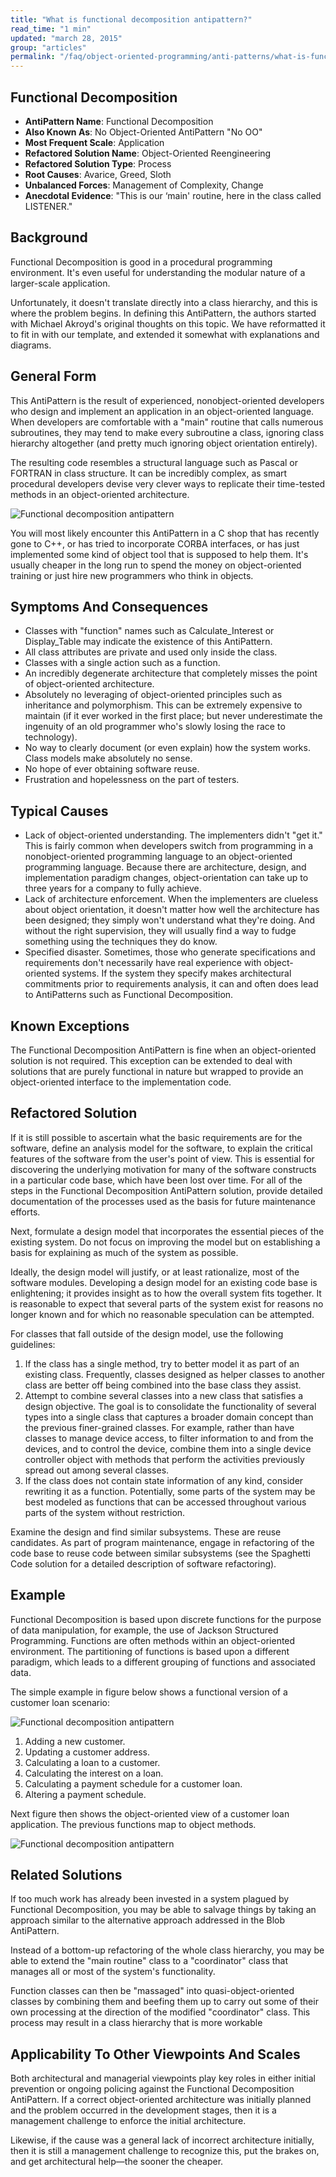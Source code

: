 ```yaml
---
title: "What is functional decomposition antipattern?"
read_time: "1 min"
updated: "march 28, 2015"
group: "articles"
permalink: "/faq/object-oriented-programming/anti-patterns/what-is-functional-decomposition/"
---
```


## Functional Decomposition

* **AntiPattern Name**: Functional Decomposition
* **Also Known As**: No Object-Oriented AntiPattern "No OO"
* **Most Frequent Scale**: Application
* **Refactored Solution Name**: Object-Oriented Reengineering
* **Refactored Solution Type**: Process
* **Root Causes**: Avarice, Greed, Sloth
* **Unbalanced Forces**: Management of Complexity, Change
* **Anecdotal Evidence**:
"This is our ‘main' routine, here in the class called LISTENER."

## Background

Functional Decomposition is good in a procedural programming environment. It's even useful for understanding the modular nature of a larger-scale application.

Unfortunately, it doesn't translate directly into a class hierarchy, and this is where the problem begins. In defining this AntiPattern, the authors started with Michael Akroyd's original thoughts on this topic. We have reformatted it to fit in with our template, and extended it somewhat with explanations and diagrams.

## General Form

This AntiPattern is the result of experienced, nonobject-oriented developers who design and implement an application in an object-oriented language. When developers are comfortable with a "main" routine that calls numerous subroutines, they may tend to make every subroutine a class, ignoring class hierarchy altogether (and pretty much ignoring object orientation entirely).

The resulting code resembles a structural language such as Pascal or FORTRAN in class structure. It can be incredibly complex, as smart procedural developers devise very clever ways to replicate their time-tested methods in an object-oriented architecture.

![Functional decomposition antipattern](https://raw.githubusercontent.com/wwphp-fb/php-resources/master/images/anti-patterns/papers.jpg "Functional decomposition antipattern")

You will most likely encounter this AntiPattern in a C shop that has recently gone to C++, or has tried to incorporate CORBA interfaces, or has just implemented some kind of object tool that is supposed to help them. It's usually cheaper in the long run to spend the money on object-oriented training or just hire new programmers who think in objects.

## Symptoms And Consequences

* Classes with "function" names such as Calculate_Interest or Display_Table may indicate the existence of this AntiPattern.
* All class attributes are private and used only inside the class.
* Classes with a single action such as a function.
* An incredibly degenerate architecture that completely misses the point of object-oriented architecture.
* Absolutely no leveraging of object-oriented principles such as inheritance and polymorphism. This can be extremely expensive to maintain (if it ever worked in the first place; but never underestimate the ingenuity of an old programmer who's slowly losing the race to technology).
* No way to clearly document (or even explain) how the system works. Class models make absolutely no sense.
* No hope of ever obtaining software reuse.
* Frustration and hopelessness on the part of testers.

## Typical Causes

* Lack of object-oriented understanding. The implementers didn't "get it." This is fairly common when developers switch from programming in a nonobject-oriented programming language to an object-oriented programming language. Because there are architecture, design, and implementation paradigm changes, object-orientation can take up to three years for a company to fully achieve.
* Lack of architecture enforcement. When the implementers are clueless about object orientation, it doesn't matter how well the architecture has been designed; they simply won't understand what they're doing. And without the right supervision, they will usually find a way to fudge something using the techniques they do know.
* Specified disaster. Sometimes, those who generate specifications and requirements don't necessarily have real experience with object-oriented systems. If the system they specify makes architectural commitments prior to requirements analysis, it can and often does lead to AntiPatterns such as Functional Decomposition.

## Known Exceptions

The Functional Decomposition AntiPattern is fine when an object-oriented solution is not required. This exception can be extended to deal with solutions that are purely functional in nature but wrapped to provide an object-oriented interface to the implementation code.

## Refactored Solution

If it is still possible to ascertain what the basic requirements are for the software, define an analysis model for the software, to explain the critical features of the software from the user's point of view. This is essential for discovering the underlying motivation for many of the software constructs in a particular code base, which have been lost over time. For all of the steps in the Functional Decomposition AntiPattern solution, provide detailed documentation of the processes used as the basis for future maintenance efforts.

Next, formulate a design model that incorporates the essential pieces of the existing system. Do not focus on improving the model but on establishing a basis for explaining as much of the system as possible.

Ideally, the design model will justify, or at least rationalize, most of the software modules. Developing a design model for an existing code base is enlightening; it provides insight as to how the overall system fits together. It is reasonable to expect that several parts of the system exist for reasons no longer known and for which no reasonable speculation can be attempted.

For classes that fall outside of the design model, use the following guidelines:
 1. If the class has a single method, try to better model it as part of an existing class. Frequently, classes designed as helper classes to another class are better off being combined into the base class they assist.
2. Attempt to combine several classes into a new class that satisfies a design objective. The goal is to consolidate the functionality of several types into a single class that captures a broader domain concept than the previous finer-grained classes. For example, rather than have classes to manage device access, to filter information to and from the devices, and to control the device, combine them into a single device controller object with methods that perform the activities previously spread out among several classes.
3. If the class does not contain state information of any kind, consider rewriting it as a function. Potentially, some parts of the system may be best modeled as functions that can be accessed throughout various parts of the system without restriction.

Examine the design and find similar subsystems. These are reuse candidates. As part of program maintenance, engage in refactoring of the code base to reuse code between similar subsystems (see the Spaghetti Code solution for a detailed description of software refactoring).

## Example

Functional Decomposition is based upon discrete functions for the purpose of data manipulation, for example, the use of Jackson Structured Programming. Functions are often methods within an object-oriented environment. The partitioning of functions is based upon a different paradigm, which leads to a different grouping of functions and associated data.

The simple example in figure below shows a functional version of a customer loan scenario:

![Functional decomposition antipattern](https://raw.githubusercontent.com/wwphp-fb/php-resources/master/images/anti-patterns/FunctionalDecomposition-1-2x.png "Functional decomposition antipattern")

1. Adding a new customer.
2. Updating a customer address.
3. Calculating a loan to a customer.
4. Calculating the interest on a loan.
5. Calculating a payment schedule for a customer loan.
6. Altering a payment schedule.

Next figure then shows the object-oriented view of a customer loan application. The previous functions map to object methods.

![Functional decomposition antipattern](https://raw.githubusercontent.com/wwphp-fb/php-resources/master/images/anti-patterns/FunctionalDecomposition-2-2x.png "Functional decomposition antipattern")

## Related Solutions

If too much work has already been invested in a system plagued by Functional Decomposition, you may be able to salvage things by taking an approach similar to the alternative approach addressed in the Blob AntiPattern.

Instead of a bottom-up refactoring of the whole class hierarchy, you may be able to extend the "main routine" class to a "coordinator" class that manages all or most of the system's functionality.

Function classes can then be "massaged" into quasi-object-oriented classes by combining them and beefing them up to carry out some of their own processing at the direction of the modified "coordinator" class. This process may result in a class hierarchy that is more workable

## Applicability To Other Viewpoints And Scales

Both architectural and managerial viewpoints play key roles in either initial prevention or ongoing policing against the Functional Decomposition AntiPattern. If a correct object-oriented architecture was initially planned and the problem occurred in the development stages, then it is a management challenge to enforce the initial architecture.

Likewise, if the cause was a general lack of incorrect architecture initially, then it is still a management challenge to recognize this, put the brakes on, and get architectural help—the sooner the cheaper.



